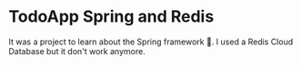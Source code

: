 # TodoApp Spring and Redis

It was a project to learn about the Spring framework 🌱. I used a Redis Cloud Database but it don't work anymore.
